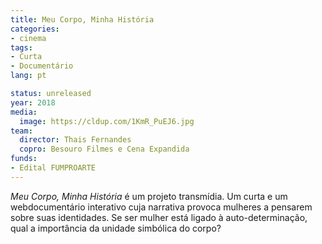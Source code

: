 ```yaml
---
title: Meu Corpo, Minha História
categories:
- cinema
tags:
- Curta
- Documentário
lang: pt

status: unreleased
year: 2018
media:
  image: https://cldup.com/1KmR_PuEJ6.jpg
team:
  director: Thais Fernandes
  copro: Besouro Filmes e Cena Expandida
funds:
- Edital FUMPROARTE
---
```


_Meu Corpo, Minha História_ é um projeto transmídia. Um curta e um webdocumentário interativo cuja narrativa provoca mulheres a pensarem sobre suas identidades. Se ser mulher está ligado à auto-determinação, qual a importância da unidade simbólica do corpo?
